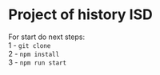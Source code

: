 # Project of history ISD

For start do next steps:
<br>
1 - <code>git clone</code>
<br>
2 - <code>npm install</code>
<br>
3 - <code>npm run start</code>
<br>
